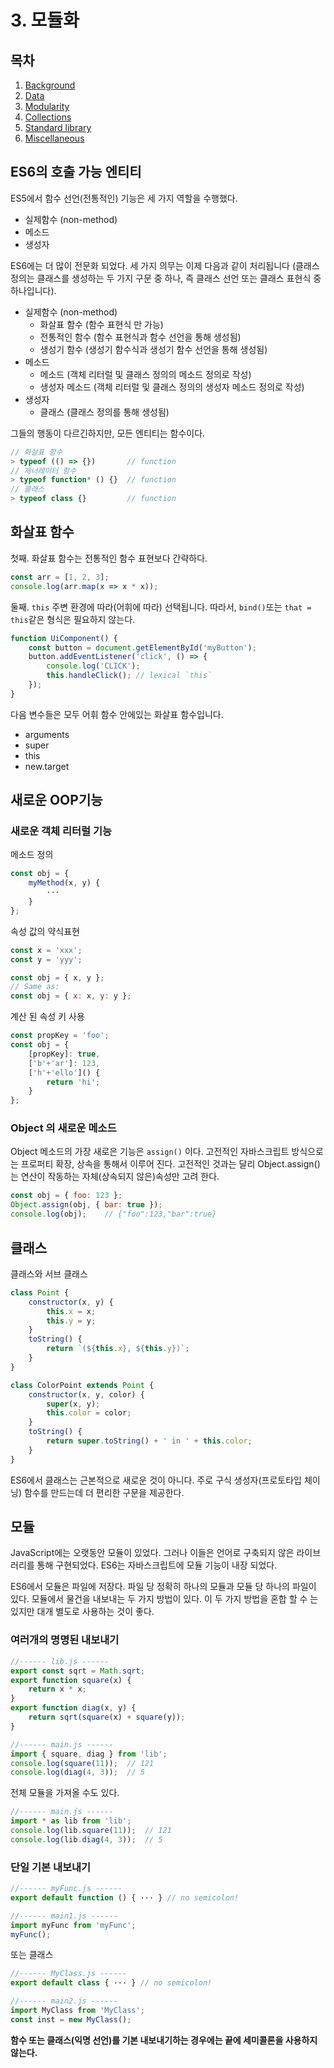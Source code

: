 # 3. 모듈화

목차
---
1. [Background](https://github.com/gitkhs/study/blob/master/script/es2015/1.%20Background.md)
1. [Data](https://github.com/gitkhs/study/blob/master/script/es2015/2.%20Data.md)
1. [Modularity](https://github.com/gitkhs/study/blob/master/script/es2015/3.%20Modularity.md)
1. [Collections](https://github.com/gitkhs/study/blob/master/script/es2015/4.%20Collections.md)
1. [Standard library](https://github.com/gitkhs/study/blob/master/script/es2015/5.%20Standard%20library.md)
1. [Miscellaneous](https://github.com/gitkhs/study/blob/master/script/es2015/6.%20Miscellaneous.md)



## ES6의 호출 가능 엔티티

ES5에서 함수 선언(전통적인) 기능은 세 가지 역할을 수행했다.
* 실제함수 (non-method)
* 메소드
* 생성자

ES6에는 더 많이 전문화 되었다. 세 가지 의무는 이제 다음과 같이 처리됩니다 (클래스 정의는 클래스를 생성하는 두 가지 구문 중 하나, 즉 클래스 선언 또는 클래스 표현식 중 하나입니다).
* 실제함수 (non-method)
	- 화살표 함수 (함수 표현식 만 가능)
	- 전통적인 함수 (함수 표현식과 함수 선언을 통해 생성됨)
	- 생성기 함수 (생성기 함수식과 생성기 함수 선언을 통해 생성됨)
* 메소드
	- 메소드 (객체 리터럴 및 클래스 정의의 메소드 정의로 작성)
	- 생성자 메소드 (객체 리터럴 및 클래스 정의의 생성자 메소드 정의로 작성)
* 생성자
	- 클래스 (클래스 정의를 통해 생성됨)

그들의 행동이 다르긴하지만, 모든 엔티티는 함수이다.
```javascript
// 화살표 함수
> typeof (() => {})       // function
// 제너레이터 함수
> typeof function* () {}  // function
// 클래스
> typeof class {}         // function
```
## 화살표 함수

첫째. 화살표 함수는 전통적인 함수 표현보다 간략하다.
```javascript
const arr = [1, 2, 3];
console.log(arr.map(x => x * x));
```

둘째. `this` 주변 환경에 따라(어휘에 따라) 선택됩니다. 따라서, `bind()`또는 `that = this`같은 형식은 필요하지 않는다.
```javascript
function UiComponent() {
    const button = document.getElementById('myButton');
    button.addEventListener('click', () => {
        console.log('CLICK');
        this.handleClick(); // lexical `this`
    });
}
```
다음 변수들은 모두 어휘 함수 안에있는 화살표 함수입니다.
* arguments
* super
* this
* new.target


## 새로운 OOP기능

### 새로운 객체 리터럴 기능

메소드 정의
```javascript
const obj = {
    myMethod(x, y) {
        ···
    }
};
```

속성 값의 약식표현
```javascript
const x = 'xxx';
const y = 'yyy';

const obj = { x, y };
// Same as:
const obj = { x: x, y: y };
```

계산 된 속성 키 사용
```javascript
const propKey = 'foo';
const obj = {
    [propKey]: true,
    ['b'+'ar']: 123,
	['h'+'ello']() {
        return 'hi';
    }
};
```

### Object 의 새로운 메소드
Object 메소드의 가장 새로은 기능은 `assign()` 이다. 고전적인 자바스크립트 방식으로는 프로퍼티 확장, 상속을 통해서 이루어 진다. 고전적인 것과는 달리 Object.assign()는 연산이 작동하는 자체(상속되지 않은)속성만 고려 한다.

```javascript
const obj = { foo: 123 };
Object.assign(obj, { bar: true });
console.log(obj);    // {"foo":123,"bar":true}
```

## 클래스

클래스와 서브 클래스
```javascript
class Point {
    constructor(x, y) {
        this.x = x;
        this.y = y;
    }
    toString() {
        return `(${this.x}, ${this.y})`;
    }
}

class ColorPoint extends Point {
    constructor(x, y, color) {
        super(x, y);
        this.color = color;
    }
    toString() {
        return super.toString() + ' in ' + this.color;
    }
}
```
ES6에서 클래스는 근본적으로 새로운 것이 아니다. 주로 구식 생성자(프로토타입 체이닝) 함수를 만드는데 더 편리한 구문을 제공한다.

## 모듈

JavaScript에는 오랫동안 모듈이 있었다. 그러나 이들은 언어로 구축되지 않은 라이브러리를 통해 구현되었다. ES6는 자바스크립트에 모듈 기능이 내장 되었다.

ES6에서 모듈은 파일에 저장다. 파일 당 정확히 하나의 모듈과 모듈 당 하나의 파일이 있다. 모듈에서 물건을 내보내는 두 가지 방법이 있다. 이 두 가지 방법을 혼합 할 수 는 있지만 대개 별도로 사용하는 것이 좋다.

### 여러개의 명명된 내보내기
```javascript
//------ lib.js ------
export const sqrt = Math.sqrt;
export function square(x) {
	return x * x;
}
export function diag(x, y) {
	return sqrt(square(x) + square(y));
}

//------ main.js ------
import { square, diag } from 'lib';
console.log(square(11));  // 121
console.log(diag(4, 3));  // 5
```
전체 모듈을 가져올 수도 있다.
```javascript
//------ main.js ------
import * as lib from 'lib';
console.log(lib.square(11));  // 121
console.log(lib.diag(4, 3));  // 5
```

### 단일 기본 내보내기
```javascript
//------ myFunc.js ------
export default function () { ··· } // no semicolon!

//------ main1.js ------
import myFunc from 'myFunc';
myFunc();
```
또는 클래스
```javascript
//------ MyClass.js ------
export default class { ··· } // no semicolon!

//------ main2.js ------
import MyClass from 'MyClass';
const inst = new MyClass();
```
**함수 또는 클래스(익명 선언)를 기본 내보내기하는 경우에는 끝에 세미콜론을 사용하지 않는다.**
